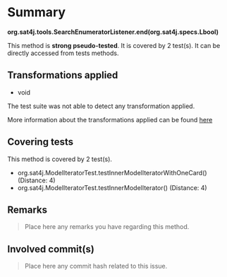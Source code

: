 # Summary
**org.sat4j.tools.SearchEnumeratorListener.end(org.sat4j.specs.Lbool)**

This method is **strong pseudo-tested**.
It is covered by 2 test(s). It can be directly accessed from tests methods.


## Transformations applied

- void


The test suite was not able to detect any transformation applied.

More information about the transformations applied can be found [here](https://github.com/STAMP-project/pitest-descartes)

## Covering tests
This method is covered by 2 test(s).
* org.sat4j.ModelIteratorTest.testInnerModelIteratorWithOneCard() (Distance: 4)
* org.sat4j.ModelIteratorTest.testInnerModelIterator() (Distance: 4)


## Remarks
> Place here any remarks you have regarding this method.

## Involved commit(s)

> Place here any commit hash related to this issue.

